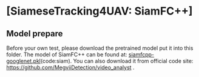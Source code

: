 # [SiameseTracking4UAV: SiamFC++]

## Model prepare

Before your own test, please download the pretrained model put it into this folder.
The model of SiamFC++ can be found at: [siamfcpp-googlenet.pkl](https://pan.baidu.com/s/17Kf3p-xNM9oSLGjTkN-7rw?pwd=siam)(code:siam).
You can also download it from official code site: https://github.com/MegviiDetection/video_analyst .